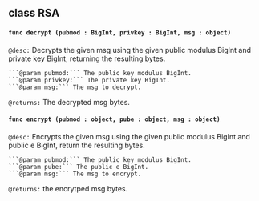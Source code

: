 ## class RSA

#### ```func decrypt (pubmod : BigInt, privkey : BigInt, msg : object)```


```@desc:``` Decrypts the given msg using the given public modulus BigInt and private key BigInt, returning the resulting bytes.

    ```@param pubmod:``` The public key modulus BigInt.
    ```@param privkey:``` The private key BigInt.
    ```@param msg:``` The msg to decrypt.
```@returns:``` The decrypted msg bytes.

#### ```func encrypt (pubmod : object, pube : object, msg : object)```


```@desc:``` Encrypts the given msg using the given public modulus BigInt and public e BigInt, return the resulting bytes.

    ```@param pubmod:``` The public key modulus BigInt.
    ```@param pube:``` The public e BigInt.
    ```@param msg:``` The msg to encrypt.
```@returns:``` the encrytped msg bytes.

